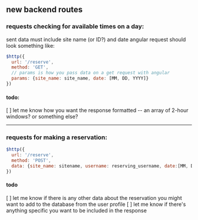 ## new backend routes 

### requests checking for available times on a day:
sent data must include site name (or ID?) and date angular request should look something like:

```js
$http({
  url: '/reserve',
  method: 'GET',
  // params is how you pass data on a get request with angular
  params: {site_name: site_name, date: [MM, DD, YYYY]}
})
```
#### todo:

[ ] let me know how you want the response formatted -- an array of 2-hour windows? or something else? 

-----
### requests for making a reservation:

```js
$http({
  url: '/reserve',
  method: 'POST',
  data: {site_name: sitename, username: reserving_username, date:[MM, DD, YYYY, HH]}
})
```
#### todo
[ ] let me know if there is any other data about the reservation you might want to add to the database from the user profile
[ ] let me know if there's anything specific you want to be included in the response